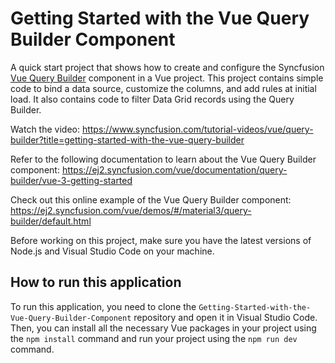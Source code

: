 # Getting Started with the Vue Query Builder Component

A quick start project that shows how to create and configure the Syncfusion [Vue Query Builder](https://www.syncfusion.com/vue-components/vue-query-builder?utm_source=github&utm_medium=listing&utm_campaign=tutorial-videos-vue-query-builder-gettingstarted-sample) component in a Vue project. This project contains simple code to bind a data source, customize the columns, and add rules at initial load. It also contains code to filter Data Grid records using the Query Builder.

Watch the video: https://www.syncfusion.com/tutorial-videos/vue/query-builder?title=getting-started-with-the-vue-query-builder 

Refer to the following documentation to learn about the Vue Query Builder component: https://ej2.syncfusion.com/vue/documentation/query-builder/vue-3-getting-started

Check out this online example of the Vue Query Builder component: https://ej2.syncfusion.com/vue/demos/#/material3/query-builder/default.html  

Before working on this project, make sure you have the latest versions of Node.js and Visual Studio Code on your machine.

## How to run this application
To run this application, you need to clone the `Getting-Started-with-the-Vue-Query-Builder-Component` repository and open it in Visual Studio Code. Then, you can install all the necessary Vue packages in your project using the `npm install` command and run your project using the `npm run dev` command.
